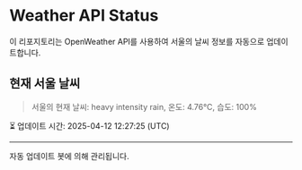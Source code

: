 
# Weather API Status

이 리포지토리는 OpenWeather API를 사용하여 서울의 날씨 정보를 자동으로 업데이트합니다.

## 현재 서울 날씨
> 서울의 현재 날씨: heavy intensity rain, 온도: 4.76°C, 습도: 100%

⏳ 업데이트 시간: 2025-04-12 12:27:25 (UTC)

---
자동 업데이트 봇에 의해 관리됩니다.
